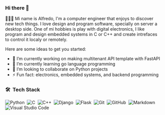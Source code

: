 ### Hi there 👋


👨🏽‍💻 Mi name is Alfredo, I'm a computer engineer that enjoys to discover new tech things. I love design and program software, specially on server a desktop side. One of mi hobbies is play with digital electronics, I like program and design embedded systems in C or C++ and create intrefaces to control it localy or remotely.


Here are some ideas to get you started:

- 🔭 I’m currently working on making multitenant API template with FastAPI
- 🌱 I’m currently learning go language programming
- 👯 I’m looking to collaborate on Python projects
- ⚡ Fun fact: electronics, embedded systems, and backend programming

### 🛠 &nbsp;Tech Stack

![Python](https://img.shields.io/badge/-Python-05122A?style=flat&logo=python)&nbsp;
![C](https://img.shields.io/badge/-C-05122A?style=flat&logo=C&logoColor=A8B9CC)&nbsp;
![C++](https://img.shields.io/badge/-C++-05122A?style=flat&logo=C%2B%2B&logoColor=00599C)&nbsp;
![Django](https://img.shields.io/badge/-Django-05122A?style=flat&logo=django&logoColor=092E20)&nbsp;
![Flask](https://img.shields.io/badge/-Flask-05122A?style=flat&logo=flask)&nbsp;
![Git](https://img.shields.io/badge/-Git-05122A?style=flat&logo=git)&nbsp;
![GitHub](https://img.shields.io/badge/-GitHub-05122A?style=flat&logo=github)&nbsp;
![Markdown](https://img.shields.io/badge/-Markdown-05122A?style=flat&logo=markdown)\
![Visual Studio Code](https://img.shields.io/badge/-Visual%20Studio%20Code-05122A?style=flat&logo=visual-studio-code&logoColor=007ACC)&nbsp;
